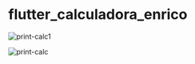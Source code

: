 # flutter_calculadora_enrico

![print-calc1](https://github.com/enricofs/flutter_calculadora_enrico/assets/73853747/3c5425aa-cfe1-4514-bbc0-8c87ee2155b2)

![print-calc](https://github.com/enricofs/flutter_calculadora_enrico/assets/73853747/f44cc4bf-4d9a-4fe7-8445-0fc7b790212d)
